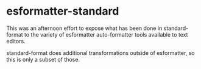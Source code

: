 # esformatter-standard

This was an afternoon effort to expose what has been done in standard-format to the variety of esformatter auto-formatter tools available to text editors.

standard-format does additional transformations outside of esformatter, so this is only a subset of those.
